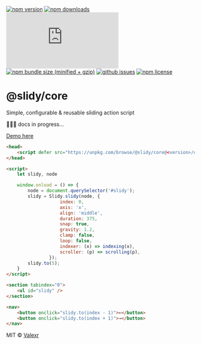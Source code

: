 [![npm version](https://img.shields.io/npm/v/@slidy/core)](https://www.npmjs.com/package/@slidy/core)
[![npm downloads](https://img.shields.io/npm/dt/@slidy/core)](https://www.npmjs.com/package/@slidy/core)
[![github size](https://img.shields.io/github/size/valexr/slidy/packages/core/src/slidy.ts)](https://github.com/Valexr/slidy/blob/master/packages/core/src/slidy.ts)
[![npm bundle size (minified + gzip)](https://img.shields.io/bundlephobia/minzip/@slidy/core)](https://bundlephobia.com/package/@slidy/core)
[![github issues](https://img.shields.io/github/issues/valexr/slidy)](https://github.com/Valexr/slidy/issues)
[![npm license](https://img.shields.io/npm/l/@slidy/core)](https://www.npmjs.com/package/@slidy/core)

# @slidy/core

Simple, configurable & reusable sliding action script

👨🏻‍💻 docs in progress...

[Demo here](https://svelte.dev/repl/8edad715f4054a20ac9b43af28b17083)

```html
<head>
    <script defer src="https://unpkg.com/browse/@slidy/core@<version>/dist/slidy.js"></script>
</head>

<script>
    let slidy, node

    window.onload = () => {
        node = document.querySelector('#slidy');
        slidy = Slidy.slidy(node, {
                    index: 0,
                    axis: 'x',
                    align: 'middle',
                    duration: 375,
                    snap: true,
                    gravity: 1.2,
                    clamp: false,
                    loop: false,
                    indexer: (x) => indexing(x),
                    scroller: (p) => scrolling(p),
                });
        slidy.to(5);
    }
</script>

<section tabindex="0">
    <ul id="slidy" />
</section>

<nav>
    <button onclick="slidy.to(index - 1)">←</button>
    <button onclick="slidy.to(index + 1)">→</button>
</nav>
```

MIT &copy; [Valexr](https://github.com/Valexr)